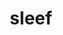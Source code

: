 ---
title: "sleef"
layout: cache
categories: [package, develop-2024-02-18]
meta: {"versions": ["3.5.1_2020-12-22"], "compilers": ["apple-clang@=15.0.0", "gcc@=11.4.0"], "oss": ["ubuntu20.04", "ubuntu22.04", "ventura"], "platforms": ["darwin", "linux"], "targets": ["aarch64", "x86_64_v3"], "stacks": ["e4s", "ml-darwin-aarch64-mps", "ml-linux-x86_64-cpu", "ml-linux-x86_64-cuda", "ml-linux-x86_64-rocm", "root"], "num_specs": 3, "num_specs_by_stack": {"ml-darwin-aarch64-mps": 1, "root": 3, "e4s": 1, "ml-linux-x86_64-cpu": 1, "ml-linux-x86_64-cuda": 1, "ml-linux-x86_64-rocm": 1}}
spec_details: [{"hash": "uzja34awj6ktqvjqwi6yhlr53gt2tldi", "compiler": "apple-clang@=15.0.0", "versions": ["3.5.1_2020-12-22"], "os": "ventura", "platform": "darwin", "target": "aarch64", "variants": ["build_system=cmake", "build_type=Release", "generator=ninja", "~ipo"], "stacks": ["ml-darwin-aarch64-mps", "root"], "size": "-", "tarball": "https://binaries.spack.io/releases/develop-2024-02-18/build_cache/darwin-ventura-aarch64/apple-clang-15.0.0/sleef-3.5.1_2020-12-22/darwin-ventura-aarch64-apple-clang-15.0.0-sleef-3.5.1_2020-12-22-uzja34awj6ktqvjqwi6yhlr53gt2tldi.spack"}, {"hash": "rg72dcbgyd27ittwlnidjswifsdryimb", "compiler": "gcc@=11.4.0", "versions": ["3.5.1_2020-12-22"], "os": "ubuntu20.04", "platform": "linux", "target": "x86_64_v3", "variants": ["build_system=cmake", "build_type=Release", "generator=ninja", "~ipo"], "stacks": ["root", "e4s"], "size": "-", "tarball": "https://binaries.spack.io/releases/develop-2024-02-18/build_cache/linux-ubuntu20.04-x86_64_v3/gcc-11.4.0/sleef-3.5.1_2020-12-22/linux-ubuntu20.04-x86_64_v3-gcc-11.4.0-sleef-3.5.1_2020-12-22-rg72dcbgyd27ittwlnidjswifsdryimb.spack"}, {"hash": "k4uxmuqvcijxhrwqslf3w6p6sqdt5bl7", "compiler": "gcc@=11.4.0", "versions": ["3.5.1_2020-12-22"], "os": "ubuntu22.04", "platform": "linux", "target": "x86_64_v3", "variants": ["build_system=cmake", "build_type=Release", "generator=ninja", "~ipo"], "stacks": ["ml-linux-x86_64-cpu", "root", "ml-linux-x86_64-cuda", "ml-linux-x86_64-rocm"], "size": "-", "tarball": "https://binaries.spack.io/releases/develop-2024-02-18/build_cache/linux-ubuntu22.04-x86_64_v3/gcc-11.4.0/sleef-3.5.1_2020-12-22/linux-ubuntu22.04-x86_64_v3-gcc-11.4.0-sleef-3.5.1_2020-12-22-k4uxmuqvcijxhrwqslf3w6p6sqdt5bl7.spack"}]
---